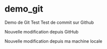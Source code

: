 # demo_git
Demo de Git Test
Test de commit sur Github

Nouvelle modification depuis GitHub

Nouvelle modification depuis ma machine locale
